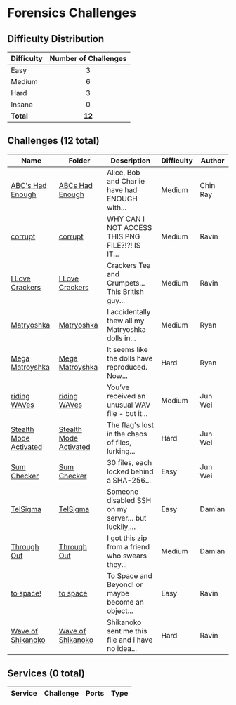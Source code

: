 # Forensics Challenges

## Difficulty Distribution
| Difficulty | Number of Challenges |
|------------|:--------------------:|
| Easy | 3 |
| Medium | 6 |
| Hard | 3 |
| Insane | 0 |
| **Total** | **12** |

## Challenges (12 total)
| Name | Folder | Description | Difficulty | Author |
|------|--------|-------------|------------|--------|
| [ABC's Had Enough](<./ABCs Had Enough>) | [ABCs Had Enough](<./ABCs Had Enough>) | Alice, Bob and Charlie have had ENOUGH with... | Medium | Chin Ray |
| [corrupt](<./corrupt>) | [corrupt](<./corrupt>) | WHY CAN I NOT ACCESS THIS PNG FILE?!?! IS IT... | Medium | Ravin |
| [I Love Crackers](<./I Love Crackers>) | [I Love Crackers](<./I Love Crackers>) | Crackers Tea and Crumpets... This British guy... | Medium | Ravin |
| [Matryoshka](<./Matryoshka>) | [Matryoshka](<./Matryoshka>) | I accidentally thew all my Matryoshka dolls in... | Medium | Ryan |
| [Mega Matroyshka](<./Mega Matroyshka>) | [Mega Matroyshka](<./Mega Matroyshka>) | It seems like the dolls have reproduced. Now... | Hard | Ryan |
| [riding WAVes](<./riding WAVes>) | [riding WAVes](<./riding WAVes>) | You’ve received an unusual WAV file - but it... | Medium | Jun Wei |
| [Stealth Mode Activated](<./Stealth Mode Activated>) | [Stealth Mode Activated](<./Stealth Mode Activated>) | The flag's lost in the chaos of files, lurking... | Hard | Jun Wei |
| [Sum Checker](<./Sum Checker>) | [Sum Checker](<./Sum Checker>) | 30 files, each locked behind a SHA-256... | Easy | Jun Wei |
| [TelSigma](<./TelSigma>) | [TelSigma](<./TelSigma>) | Someone disabled SSH on my server… but luckily,... | Easy | Damian |
| [Through Out](<./Through Out>) | [Through Out](<./Through Out>) | I got this zip from a friend who swears they... | Medium | Damian |
| [to space!](<./to space>) | [to space](<./to space>) | To Space and Beyond! or maybe become an object... | Easy | Ravin |
| [Wave of Shikanoko](<./Wave of Shikanoko>) | [Wave of Shikanoko](<./Wave of Shikanoko>) | Shikanoko sent me this file and i have no idea... | Hard | Ravin |

## Services (0 total)
| Service | Challenge | Ports | Type |
|---------|-----------|-------|------|


